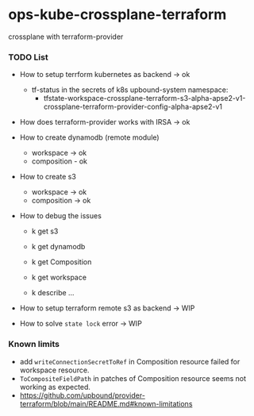 # ops-kube-crossplane-terraform
crossplane with terraform-provider

### TODO List

- How to setup terrform kubernetes as backend -> ok
  - tf-status in the secrets of k8s upbound-system namespace:
    - tfstate-workspace-crossplane-terraform-s3-alpha-apse2-v1-crossplane-terraform-provider-config-alpha-apse2-v1

- How does terraform-provider works with IRSA -> ok

- How to create dynamodb (remote module)
  - workspace -> ok
  - composition - ok

- How to create s3
  - workspace -> ok
  - composition -> ok

- How to debug the issues
  - k get s3
  - k get dynamodb
  - k get Composition

  - k get workspace
  - k describe ...

- How to setup terraform remote s3 as backend -> WIP

- How to solve `state lock` error -> WIP

### Known limits
- add `writeConnectionSecretToRef` in Composition resource failed for workspace resource.
- `ToCompositeFieldPath` in patches of Composition resource seems not working as expected.
- https://github.com/upbound/provider-terraform/blob/main/README.md#known-limitations

